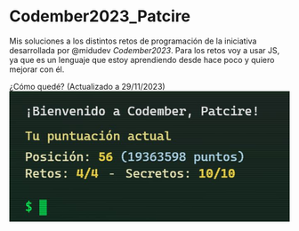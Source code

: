 # Codember2023_Patcire

Mis soluciones a los distintos retos de programación de la iniciativa desarrollada por @midudev *Codember2023*.
Para los retos voy a usar JS, ya que es un lenguaje que estoy aprendiendo desde hace poco y quiero mejorar
con él.

¿Cómo quedé? (Actualizado a 29/11/2023)
![mis ranking en la fecha indicada](resources/Captura.JPG)

